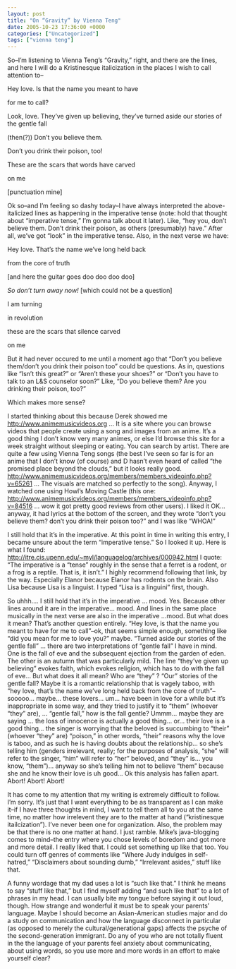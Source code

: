 ```yaml
---
layout: post
title: "On “Gravity” by Vienna Teng"
date: 2005-10-23 17:36:00 +0000
categories: ["Uncategorized"]
tags: ["vienna teng"]
---
```


So–I’m listening to Vienna Teng’s “Gravity,” right, and there are the lines, and here I will do a Kristinesque italicization in the places I wish to call attention to–

Hey love. Is that the name you meant to have

for me to call?

Look, love. They’ve given up believing, they’ve turned aside our stories of the gentle fall

(then(?)) Don’t you believe them.

Don’t you drink their poison, too!

These are the scars that words have carved

on me

[punctuation mine]

Ok so–and I’m feeling so dashy today–I have always interpreted the above-italicized lines as happening in the imperative tense (note: hold that thought about “imperative tense,” I’m gonna talk about it later). Like, “hey you, don’t believe them. Don’t drink their poison, as others (presumably) have.” After all, we’ve got “look” in the imperative tense. Also, in the next verse we have:

Hey love. That’s the name we’ve long held back

from the core of truth

[and here the guitar goes doo doo doo doo]

*So don’t turn away now!* [which could not be a question]

I am turning

in revolution

these are the scars that silence carved

on me

But it had never occured to me until a moment ago that “Don’t you believe them/don’t you drink their poison too” could be questions. As in, questions like “Isn’t this great?” or “Aren’t these your shoes?” or “Don’t you have to talk to an L&S counselor soon?” Like, “Do you believe them? Are you drinking their poison, too?” 

Which makes more sense?

I started thinking about this because Derek showed me http://www.animemusicvideos.org … It is a site where you can browse videos that people create using a song and images from an anime. It’s a good thing I don’t know very many animes, or else I’d browse this site for a week straight without sleeping or eating. You can search by artist. There are quite a few using Vienna Teng songs (the best I’ve seen so far is for an anime that I don’t know (of course) and D hasn’t even heard of called “the promised place beyond the clouds,” but it looks really good. http://www.animemusicvideos.org/members/members_videoinfo.php?v=65261  … The visuals are matched so perfectly to the song). Anyway, I watched one using Howl’s Moving Castle (this one: http://www.animemusicvideos.org/members/members_videoinfo.php?v=84516  … wow it got pretty good reviews from other users). I liked it OK… anyway, it had lyrics at the bottom of the screen, and they wrote “don’t you believe them? don’t you drink their poison too?” and I was like “WHOA!”

I still hold that it’s in the imperative. At this point in time in writing this entry, I became unsure about the term “imperative tense.” So I looked it up. Here is what I found: http://itre.cis.upenn.edu/~myl/languagelog/archives/000942.html I quote: “The imperative is a “tense” roughly in the sense that a ferret is a rodent, or a frog is a reptile. That is, it isn’t.” I highly recommend following that link, by the way. Especially Elanor because Elanor has rodents on the brain. Also Lisa because Lisa is a linguist. I typed “Lisa is a linguini” first, though.

So uhhh…. I still hold that it’s in the imperative … mood. Yes. Because other lines around it are in the imperative… mood. And lines in the same place musically in the next verse are also in the imperative …mood. But what does it mean? That’s another question entirely. “Hey love, is that the name you meant to have for me to call”–ok, that seems simple enough, something like “did you mean for me to love you?” maybe. “Turned aside our stories of the gentle fall” … there are two interpretations of “gentle fall” I have in mind. One is the fall of eve and the subsequent ejection from the garden of eden. The other is an autumn that was particularly mild. The line “they’ve given up believing” evokes faith, which evokes religion, which has to do with the fall of eve… But what does it all mean? Who are “they” ? “Our” stories of the gentle fall? Maybe it is a romantic relationship that is vagely taboo, with “hey love, that’s the name we’ve long held back from the core of truth”–sooooo… maybe… these lovers… um… have been in love for a while but it’s inappropriate in some way, and they tried to justify it to “them” (whoever “they” are), … “gentle fall,” how is the fall gentle? Ummm… maybe they are saying … the loss of innocence is actually a good thing… or… their love is a good thing… the singer is worrying that the beloved is succumbing to “their” (whoever “they” are) “poison,” in other words, “their” reasons why the love is taboo, and as such he is having doubts about the relationship… so she’s telling him (genders irrelevant, really; for the purposes of analysis, “she” will refer to the singer, “him” will refer to “her” beloved, and “they” is… you know, “them”)… anyway so she’s telling him not to believe “them” because she and he know their love is uh good… Ok this analysis has fallen apart. Abort! Abort! Abort!

It has come to my attention that my writing is extremely difficult to follow. I’m sorry. It’s just that I want everything to be as transparent as I can make it–if I have three thoughts in mind, I want to tell them all to you at the same time, no matter how irrelevent they are to the matter at hand (“kristinesque itailcization”). I’ve never been one for organization. Also, the problem may be that there is no one matter at hand. I just ramble. Mike’s java-blogging comes to mind–the entry where you chose levels of boredom and got more and more detail. I really liked that. I could set something up like that too. You could turn off genres of comments like “Where Judy indulges in self-hatred,” “Disclaimers about sounding dumb,” “Irrelevant asides,” stuff like that. 

A funny wordage that my dad uses a lot is “such like that.” I think he means to say “stuff like that,” but I find myself adding “and such like that” to a lot of phrases in my head. I can usually bite my tongue before saying it out loud, though. How strange and wonderful it must be to speak your parents’ language. Maybe I should become an Asian-American studies major and do a study on communication and how the language disconnect in particular (as opposed to merely the cultural/generational gaps) affects the psyche of the second-generation immigrant. Do any of you who are not totally fluent in the the language of your parents feel anxiety about communicating, about using words, so you use more and more words in an effort to make yourself clear?